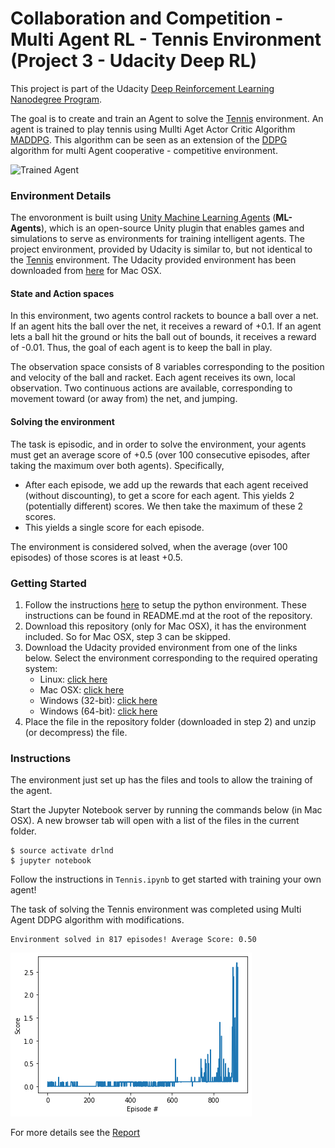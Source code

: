 [//]: # (Image References)

[image1]: https://video.udacity-data.com/topher/2018/May/5af7955a_tennis/tennis.png "Trained Agent"

[image2]: score_plot_tennis.png "Score Plot"

# Collaboration and Competition - Multi Agent RL - Tennis Environment (Project 3 - Udacity Deep RL)

This project is part of the Udacity [Deep Reinforcement Learning Nanodegree Program](https://www.udacity.com/course/deep-reinforcement-learning-nanodegree--nd893).

The goal is to create and train an Agent to solve the [Tennis](https://github.com/Unity-Technologies/ml-agents/blob/main/docs/Learning-Environment-Examples.md#tennis) environment. An agent is trained to play tennis using Mullti Aget Actor Critic Algorithm [MADDPG](https://papers.nips.cc/paper/7217-multi-agent-actor-critic-for-mixed-cooperative-competitive-environments.pdf). This algorithm can be seen as an extension of the [DDPG](https://arxiv.org/abs/1509.02971) algorithm for multi Agent cooperative - competitive environment.

![Trained Agent][image1]

### Environment Details

The envoronment is built using [Unity Machine Learning Agents](https://github.com/Unity-Technologies/ml-agents) (**ML-Agents**), which is an open-source Unity plugin that 
enables games and simulations to serve as environments for training intelligent agents.
The project environment, provided by Udacity is similar to, but not identical to the [Tennis](https://github.com/Unity-Technologies/ml-agents/blob/main/docs/Learning-Environment-Examples.md#tennis) 
environment. The Udacity provided environment has been downloaded from [here](https://s3-us-west-1.amazonaws.com/udacity-drlnd/P3/Tennis/Tennis.app.zip) for Mac OSX. 

#### State and Action spaces

In this environment, two agents control rackets to bounce a ball over a net. If an agent hits the ball over the net, it receives a reward of +0.1. If an agent lets a ball 
hit the ground or hits the ball out of bounds, it receives a reward of -0.01. Thus, the goal of each agent is to keep the ball in play.

The observation space consists of 8 variables corresponding to the position and velocity of the ball and racket. Each agent receives its own, local observation. Two 
continuous actions are available, corresponding to movement toward (or away from) the net, and jumping.

#### Solving the environment

The task is episodic, and in order to solve the environment, your agents must get an average score of +0.5 (over 100 consecutive episodes, after taking the maximum over 
both agents). Specifically,

- After each episode, we add up the rewards that each agent received (without discounting), to get a score for each agent. This yields 2 (potentially different) scores. We then take the maximum of these 2 scores.
- This yields a single score for each episode.

The environment is considered solved, when the average (over 100 episodes) of those scores is at least +0.5.

### Getting Started

1. Follow the instructions [here](https://github.com/udacity/deep-reinforcement-learning#dependencies) to setup the python environment. These instructions can be found in README.md at the root of the repository.
2. Download this repository (only for Mac OSX), it has the environment included. So for Mac OSX, step 3 can be skipped.
3. Download the Udacity provided environment from one of the links below. Select the environment corresponding to the required operating system:
    - Linux: [click here](https://s3-us-west-1.amazonaws.com/udacity-drlnd/P3/Tennis/Tennis_Linux.zip)
    - Mac OSX: [click here](https://s3-us-west-1.amazonaws.com/udacity-drlnd/P3/Tennis/Tennis.app.zip)
    - Windows (32-bit): [click here](https://s3-us-west-1.amazonaws.com/udacity-drlnd/P3/Tennis/Tennis_Windows_x86.zip)
    - Windows (64-bit): [click here](https://s3-us-west-1.amazonaws.com/udacity-drlnd/P3/Tennis/Tennis_Windows_x86_64.zip)
4. Place the file in the repository folder (downloaded in step 2) and unzip (or decompress) the file.


### Instructions

The environment just set up has the files and tools to allow the training of the agent.

Start the Jupyter Notebook server by running the commands below (in Mac OSX). A new browser tab will open with a list of the files in the current folder.

```
$ source activate drlnd
$ jupyter notebook
```

Follow the instructions in `Tennis.ipynb` to get started with training your own agent! 

The task of solving the Tennis environment was completed using Multi Agent DDPG algorithm with modifications.

```
Environment solved in 817 episodes!	Average Score: 0.50
```
![Score Plot][image2]
   
For more details see the [Report](https://github.com/tamoghna21/DeepRL_MultiAgent_DDPG/blob/main/Report.pdf)
